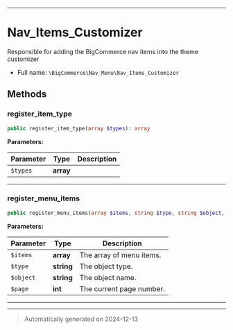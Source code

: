 ***

# Nav_Items_Customizer

Responsible for adding the BigCommerce nav items
into the theme customizer



* Full name: `\BigCommerce\Nav_Menu\Nav_Items_Customizer`




## Methods


### register_item_type



```php
public register_item_type(array $types): array
```








**Parameters:**

| Parameter | Type | Description |
|-----------|------|-------------|
| `$types` | **array** |  |





***

### register_menu_items



```php
public register_menu_items(array $items, string $type, string $object, int $page): array
```








**Parameters:**

| Parameter | Type | Description |
|-----------|------|-------------|
| `$items` | **array** | The array of menu items. |
| `$type` | **string** | The object type. |
| `$object` | **string** | The object name. |
| `$page` | **int** | The current page number. |





***


***
> Automatically generated on 2024-12-13
